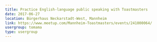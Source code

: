```yaml
---
title: Practice English-language public speaking with Toastmasters
date: 2017-06-27
location: Bürgerhaus Neckarstadt-West, Mannheim
link: https://www.meetup.com/Mannheim-Toastmasters/events/241000064/
usergroup: tomama
type: usergroup
---
```

